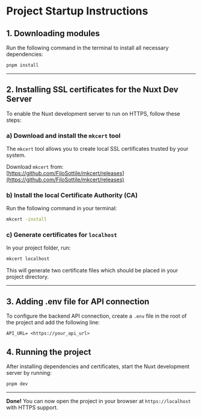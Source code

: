 
# Project Startup Instructions

## 1. Downloading modules

Run the following command in the terminal to install all necessary dependencies:

```bash
pnpm install
```

---

## 2. Installing SSL certificates for the Nuxt Dev Server

To enable the Nuxt development server to run on HTTPS, follow these steps:

### a) Download and install the `mkcert` tool

The `mkcert` tool allows you to create local SSL certificates trusted by your system.

Download `mkcert` from:  
[https://github.com/FiloSottile/mkcert/releases](https://github.com/FiloSottile/mkcert/releases)

### b) Install the local Certificate Authority (CA)

Run the following command in your terminal:

```bash
mkcert -install
```

### c) Generate certificates for `localhost`

In your project folder, run:

```bash
mkcert localhost
```

This will generate two certificate files which should be placed in your project directory.

---

## 3. Adding .env file for API connection
To configure the backend API connection, create a `.env` file in the root of the project and add the following line:

```
API_URL= <https://your_api_url>
```

## 4. Running the project

After installing dependencies and certificates, start the Nuxt development server by running:

```bash
pnpm dev
```

---

**Done!** You can now open the project in your browser at `https://localhost` with HTTPS support.
